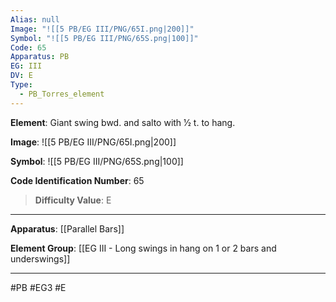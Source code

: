 ```yaml
---
Alias: null
Image: "![[5 PB/EG III/PNG/65I.png|200]]"
Symbol: "![[5 PB/EG III/PNG/65S.png|100]]"
Code: 65
Apparatus: PB
EG: III
DV: E
Type:
  - PB_Torres_element
---
```

**Element**: Giant swing bwd. and salto with 1⁄2 t. to hang.

**Image**:
![[5 PB/EG III/PNG/65I.png|200]]

**Symbol**:
![[5 PB/EG III/PNG/65S.png|100]]

**Code Identification Number**: 65

>**Difficulty Value**: E

___
**Apparatus**: [[Parallel Bars]]

**Element Group**: [[EG III - Long swings in hang on 1 or 2 bars and underswings]]
___
#PB #EG3 #E
